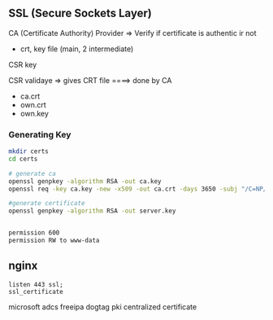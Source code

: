 ## SSL (Secure Sockets Layer)

CA (Certificate Authority) Provider => Verify if certificate is authentic ir not

- crt, key file (main, 2 intermediate)

CSR key

CSR validaye => gives CRT file ====> done by CA

- ca.crt
- own.crt
- own.key

### Generating Key

```bash
mkdir certs
cd certs

# generate ca
openssl genpkey -algorithm RSA -out ca.key
openssl req -key ca.key -new -x509 -out ca.crt -days 3650 -subj "/C=NP/ST=Bagmati/L=Kathmandu/O=BISHAL/OU=IT/CN=caauthority.com"

#generate certificate
openssl genpkey -algorithm RSA -out server.key


permission 600
permission RW to www-data


```

## nginx

```
listen 443 ssl;
ssl_certificate
```

microsoft adcs
freeipa
dogtag pki
centralized certificate
